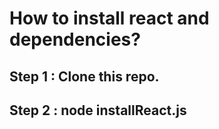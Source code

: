# How to install react and dependencies?
## Step 1 : Clone this repo.

## Step 2 : node installReact.js 